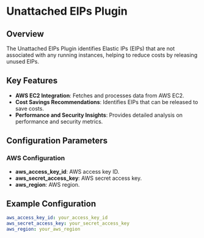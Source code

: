 # Unattached EIPs Plugin

## Overview

The Unattached EIPs Plugin identifies Elastic IPs (EIPs) that are not associated with any running instances, helping to reduce costs by releasing unused EIPs.

## Key Features

- **AWS EC2 Integration**: Fetches and processes data from AWS EC2.
- **Cost Savings Recommendations**: Identifies EIPs that can be released to save costs.
- **Performance and Security Insights**: Provides detailed analysis on performance and security metrics.

## Configuration Parameters

### AWS Configuration

- **aws_access_key_id**: AWS access key ID.
- **aws_secret_access_key**: AWS secret access key.
- **aws_region**: AWS region.

## Example Configuration

```yaml
aws_access_key_id: your_access_key_id
aws_secret_access_key: your_secret_access_key
aws_region: your_aws_region
```